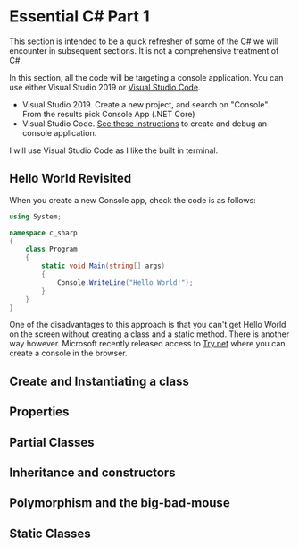 # Essential C# Part 1
This section is intended to be a quick refresher of some of the C# we will encounter in subsequent sections. 
It is not a comprehensive treatment of C#.

In this section, all the code will be targeting a console application.
You can use either Visual Studio 2019 or [Visual Studio Code](https://code.visualstudio.com/download).

- Visual Studio 2019. Create a new project, and search on "Console". From the results pick Console App (.NET Core)
- Visual Studio Code. [See these instructions](https://docs.microsoft.com/en-us/dotnet/core/tutorials/with-visual-studio-code) to create and debug an console application.

I will use Visual Studio Code as I like the built in terminal.

## Hello World Revisited
When you create a new Console app, check the code is as follows:

```C#
using System;

namespace c_sharp
{
    class Program
    {
        static void Main(string[] args)
        {
            Console.WriteLine("Hello World!");
        }
    }
}
```

One of the disadvantages to this approach is that you can't get Hello World on the screen without creating a class and a static method. There is another way however. Microsoft recently released access to [Try.net](https://dotnet.microsoft.com/platform/try-dotnet) where you can create a console in the browser.


## Create and Instantiating a class

## Properties

## Partial Classes

## Inheritance and constructors

## Polymorphism and the big-bad-mouse

## Static Classes
